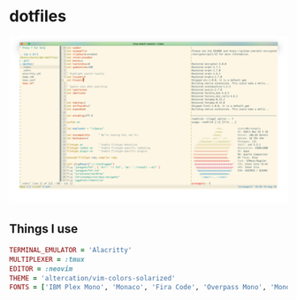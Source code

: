 # dotfiles

![](https://raw.githubusercontent.com/ston1x/dotfiles/master/screenshot.png)

## Things I use

```ruby
TERMINAL_EMULATOR = 'Alacritty'
MULTIPLEXER = :tmux
EDITOR = :neovim
THEME = 'altercation/vim-colors-solarized'
FONTS = ['IBM Plex Mono', 'Monaco', 'Fira Code', 'Overpass Mono', 'Mononoki']
```

